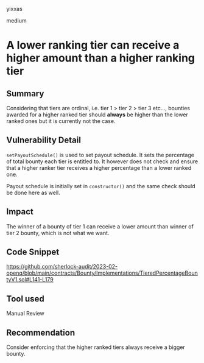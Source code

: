yixxas

medium

# A lower ranking tier can receive a higher amount than a higher ranking tier

## Summary
Considering that tiers are ordinal, i.e. tier 1 > tier 2 > tier 3 etc..., bounties awarded for a higher ranked tier should **always** be higher than the lower ranked ones but it is currently not the case.

## Vulnerability Detail
`setPayoutSchedule()` is used to set payout schedule. It sets the percentage of total bounty each tier is entitled to. It however does not check and ensure that a higher ranker tier receives a higher percentage than a lower ranked one.

Payout schedule is initially set in `constructor()` and the same check should be done here as well.

## Impact
The winner of a bounty of tier 1 can receive a lower amount than winner of tier 2 bounty, which is not what we want.

## Code Snippet
https://github.com/sherlock-audit/2023-02-openq/blob/main/contracts/Bounty/Implementations/TieredPercentageBountyV1.sol#L141-L179

## Tool used

Manual Review

## Recommendation
Consider enforcing that the higher ranked tiers always receive a bigger bounty.
